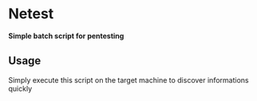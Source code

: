 # Netest

**Simple batch script for pentesting**
## Usage

Simply execute this script on the target machine to discover informations quickly
